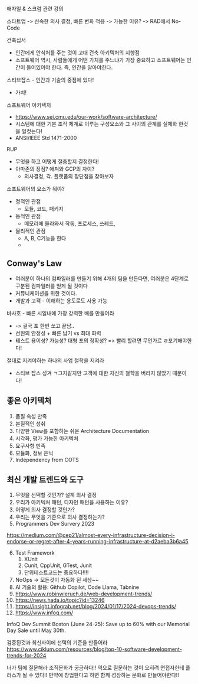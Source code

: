 
애자일 & 스크럼 관련 강의

스타트업 -> 신속한 의사 결정, 빠른 변화 적응 -> 가능한 이유?
-> RAD에서 No-Code

건축십서
- 인간에게 안식처를 주는 것이 고대 건축 아키텍처의 지향점
- 소프트웨어 역시, 사람들에게 어떤 가치를 주느냐가 가장 중요하고 소프트웨어는 인간이 들어있어야 한다. 즉, 인간을 알아야한다.

스티브잡스 - 인간과 기술의 중점에 있다!
- 가치!

소프트웨어 아키텍처
- https://www.sei.cmu.edu/our-work/software-architecture/
- 시스템에 대한 기본 조직 체계로 이루는 구성요소와 그 사이의 관계를 실체화 한것을 일컷는다!
- ANSI/IEEE Std 1471-2000


RUP
- 무엇을 하고 어떻게 절충할지 결정한다!
- 아마존의 장점? 애져와 GCP의 차이?
	- 의사결정, 각. 플랫폼의 장단점을 찾아보자

소프트웨어의 요소가 뭐야?
- 정적인 관점
	- 모듈, 코드, 패키지
- 동적인 관점
	- 메모리에 올라와서 작동, 프로세스, 쓰레드, 
- 물리적인 관점
	- A, B, C기능을 한다
	- 
## Conway's Law
- 여러분이 하나의 컴파일러를 만들기 위해 4개의 팀을 만든다면, 여러분은 4단계로 구분된 컴파일러를 얻게 될 것이다
- 커뮤니케이션을 위한 것이다. 
- 개발과 고객 - 이해하는 용도로도 사용 가능

바사호 - 빠른 시일내에 가장 강력한 배를 만들어라
- -> 결국 포 한번 쏘고 끝남..
- 선원의 안정성 + 빠른 납기 vs 최대 화력 
- 테스트 용이성? 가능성? 대형 포의 정확성?
=> 빨리 할려면 무언가르 ㄹ포기해야한다!

절대로 지켜야하는 하나의 사업 철학을 지켜라
- 스티브 잡스 성겨 ㄱ그지같지만 고객에 대한 자신의 철학을 버리지 않았기 때문이다!

## 좋은 아키텍처
1. 품질 속성 만족
2. 본질적인 성취
3. 다양한 View를 포함하는 쉬운 Architecture Documentation
4. 시각화, 평가 가능한 아키텍처
5. 요구사항 만족
6. 모듈화, 정보 은닉
7. Independency from COTS


## 최신 개발 트렌드와 도구

1. 무엇을 선택할 것인가? 설계 의사 결정
2. 우리가 아키텍처 패턴, 디자인 패턴을 사용하는 이유?
3. 어떻게 의사 결정할 것인가?
4. 우리는 무엇을 기준으로 의사 결정하는가?
5. Programmers Dev Survery 2023

https://medium.com/@cep21/almost-every-infrastructure-decision-i-endorse-or-regret-after-4-years-running-infrastructure-at-d2aeba3b6a45

6. Test Framework
	1. XUnit
	2. Cunit, CppUnit, GTest, Junit
	3. 단위테스트코드는 중요하다!!!!
7. NoOps -> 모든것이 자동화 된 세상~~
8. AI 기술의 활용: Github Copilot, Code Llama, Tabnine
9. https://www.robinwieruch.de/web-development-trends/
10. https://news.hada.io/topic?id=13246
11. https://insight.infograb.net/blog/2024/01/17/2024-devops-trends/
12. https://www.infoq.com/

InfoQ Dev Summit Boston (June 24-25): Save up to 60% with our Memorial Day Sale until May 30th.

검증된것과 최신사이에 선택의 기준을 만들어라
https://www.ciklum.com/resources/blog/top-10-software-development-trends-for-2024


너가 팀에 질문해라
조직문화가 궁금하다!! 역으로 질문하는 것이 오히려 면접자한테 플러스가 될 수 있다!! 만약에 창업한다고 하면 함께 성장하는 문화로 만들어야한다!!
